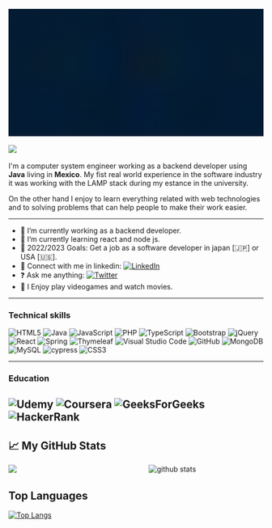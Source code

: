 ![banner](https://github.com/miguelangelcruzA/miguelangelcruzA/blob/main/banner_principal.gif)

![](https://komarev.com/ghpvc/?username=miguelangelcruzA&label=PROFILE+VIEWS)

I'm a computer system engineer working as a backend developer using **Java** living in **Mexico**. My fist real world experience in the software industry it was working with the LAMP stack during my estance in the university.

On the other hand I enjoy to learn everything related with web technologies and to solving problems that can help people to make their work easier. 


---

- 🌱 I’m currently working as a backend developer.
- 🎯 I’m currently learning react and node js.
- 🥅 2022/2023 Goals: Get a job as a software developer in japan [:jp:] or USA [:us:].
- 🤝 Connect with me in linkedin: [![LinkedIn](https://img.shields.io/badge/linkedin-%230077B5.svg?style=for-the-badge&logo=linkedin&logoColor=white)](https://www.linkedin.com/in/miguel-angel-cruz-acosta/)
- ❓  Ask me anything: [![Twitter](https://img.shields.io/badge/Twitter-%231DA1F2.svg?style=for-the-badge&logo=Twitter&logoColor=white)](https://twitter.com/mangel_cruz_97)
- 🎉 I Enjoy play videogames and watch movies.

---

 ### Technical skills

![HTML5](https://img.shields.io/badge/html5-%23E34F26.svg?style=for-the-badge&logo=html5&logoColor=white)
![Java](https://img.shields.io/badge/java-%23ED8B00.svg?style=for-the-badge&logo=java&logoColor=white)
![JavaScript](https://img.shields.io/badge/javascript-%23323330.svg?style=for-the-badge&logo=javascript&logoColor=%23F7DF1E)
![PHP](https://img.shields.io/badge/php-%23777BB4.svg?style=for-the-badge&logo=php&logoColor=white)
![TypeScript](https://img.shields.io/badge/typescript-%23007ACC.svg?style=for-the-badge&logo=typescript&logoColor=white)
![Bootstrap](https://img.shields.io/badge/bootstrap-%23563D7C.svg?style=for-the-badge&logo=bootstrap&logoColor=white)
![jQuery](https://img.shields.io/badge/jquery-%230769AD.svg?style=for-the-badge&logo=jquery&logoColor=white)
![React](https://img.shields.io/badge/react-%2320232a.svg?style=for-the-badge&logo=react&logoColor=%2361DAFB)
![Spring](https://img.shields.io/badge/spring-%236DB33F.svg?style=for-the-badge&logo=spring&logoColor=white)
![Thymeleaf](https://img.shields.io/badge/Thymeleaf-%23005C0F.svg?style=for-the-badge&logo=Thymeleaf&logoColor=white)
![Visual Studio Code](https://img.shields.io/badge/Visual%20Studio%20Code-0078d7.svg?style=for-the-badge&logo=visual-studio-code&logoColor=white)
![GitHub](https://img.shields.io/badge/github-%23121011.svg?style=for-the-badge&logo=github&logoColor=white)
![MongoDB](https://img.shields.io/badge/MongoDB-%234ea94b.svg?style=for-the-badge&logo=mongodb&logoColor=white)
![MySQL](https://img.shields.io/badge/mysql-%2300f.svg?style=for-the-badge&logo=mysql&logoColor=white)
![cypress](https://img.shields.io/badge/-cypress-%23E5E5E5?style=for-the-badge&logo=cypress&logoColor=058a5e)
![CSS3](https://img.shields.io/badge/css3-%231572B6.svg?style=for-the-badge&logo=css3&logoColor=white)

---
 ### Education

![Udemy](https://img.shields.io/badge/Udemy-A435F0?style=for-the-badge&logo=Udemy&logoColor=white)
![Coursera](https://img.shields.io/badge/Coursera-%230056D2.svg?style=for-the-badge&logo=Coursera&logoColor=white)
![GeeksForGeeks](https://img.shields.io/badge/GeeksforGeeks-gray?style=for-the-badge&logo=geeksforgeeks&logoColor=35914c)
![HackerRank](https://img.shields.io/badge/-Hackerrank-2EC866?style=for-the-badge&logo=HackerRank&logoColor=white) 
---

## &#x1f4c8; My GitHub Stats
<img src="https://github-readme-stats.vercel.app/api?username=miguelangelcruzA&show_icons=true&theme=gotham" alt="github stats" width="45%" align="right"/><img src="https://github-readme-streak-stats.herokuapp.com/?user=miguelangelcruzA&theme=dark" width="48%"/>

## Top Languages
[![Top Langs](https://github-readme-stats.vercel.app/api/top-langs/?username=miguelangelcruzA&hide=java,html,css&theme=radical)](https://github.com/anuraghazra/github-readme-stats) 
